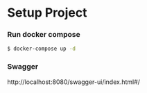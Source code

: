 # Setup Project

### Run docker compose
```sh
$ docker-compose up -d
```
### Swagger
http://localhost:8080/swagger-ui/index.html#/

